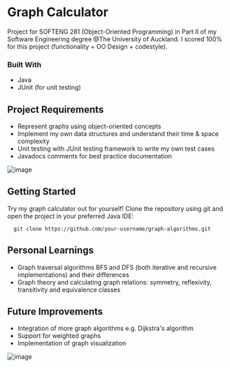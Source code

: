 # Graph Calculator
Project for SOFTENG 281 (Object-Oriented Programming) in Part II of my Software Engineering degree @The University of Auckland.
I scored 100% for this project (functionality + OO Design + codestyle).

### Built With
- Java
- JUnit (for unit testing)

## Project Requirements
- Represent graphs using object-oriented concepts
- Implement my own data structures and understand their time & space complexity
- Unit testing with JUnit testing framework to write my own test cases
- Javadocs comments for best practice documentation

![image](https://github.com/tonylxm/graph-calculator/assets/126369686/b62bf2f9-4bd1-4628-b22d-7caa4fcf26f3)

## Getting Started
Try my graph calculator out for yourself!
Clone the repository using git and open the project in your preferred Java IDE:
  ```
    git clone https://github.com/your-username/graph-algorithms.git
  ```

## Personal Learnings
- Graph traversal algorithms BFS and DFS (both iterative and recursive implementations) and their differences
- Graph theory and calculating graph relations: symmetry, reflexivity, transitivity and equivalence classes

## Future Improvements
- Integration of more graph algorithms e.g. Dijkstra's algorithm
- Support for weighted graphs
- Implementation of graph visualization

![image](https://github.com/tonylxm/graph-calculator/assets/126369686/c65b87ff-0842-4557-b70e-fd56afdd7570)

